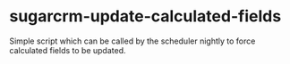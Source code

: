sugarcrm-update-calculated-fields
=================================

Simple script which can be called by the scheduler nightly to force calculated fields to be updated.